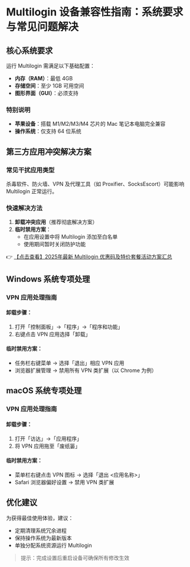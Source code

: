 # Multilogin 设备兼容性指南：系统要求与常见问题解决

## 核心系统要求
运行 Multilogin 需满足以下基础配置：
- **内存（RAM）**：最低 4GB
- **存储空间**：至少 1GB 可用空间
- **图形界面（GUI）**：必须支持

### 特别说明
- **苹果设备**：搭载 M1/M2/M3/M4 芯片的 Mac 笔记本电脑完全兼容
- **操作系统**：仅支持 64 位系统

## 第三方应用冲突解决方案
### 常见干扰应用类型
杀毒软件、防火墙、VPN 及代理工具（如 Proxifier、SocksEscort）可能影响 Multilogin 正常运行。

### 快速解决方法
1. **卸载冲突应用**（推荐彻底解决方案）
2. **临时禁用方案**：
   - 在应用设置中将 Multilogin 添加至白名单
   - 使用期间暂时关闭防护功能

👉 [【点击查看】2025年最新 Multilogin 优惠码及特价套餐活动方案汇总](https://bit.ly/multIlogin)

## Windows 系统专项处理
### VPN 应用处理指南
#### 卸载步骤：
1. 打开「控制面板」→「程序」→「程序和功能」
2. 右键点击 VPN 应用选择「卸载」

#### 临时禁用方案：
- 任务栏右键菜单 → 选择「退出」相应 VPN 应用
- 浏览器扩展管理 → 禁用所有 VPN 类扩展（以 Chrome 为例）

## macOS 系统专项处理
### VPN 应用处理指南
#### 卸载步骤：
1. 打开「访达」→「应用程序」
2. 将 VPN 应用拖至「废纸篓」

#### 临时禁用方案：
- 菜单栏右键点击 VPN 图标 → 选择「退出 <应用名称>」
- Safari 浏览器偏好设置 → 禁用 VPN 类扩展

## 优化建议
为获得最佳使用体验，建议：
- 定期清理系统冗余进程
- 保持操作系统为最新版本
- 单独分配系统资源运行 Multilogin

> 提示：完成设置后重启设备可确保所有修改生效